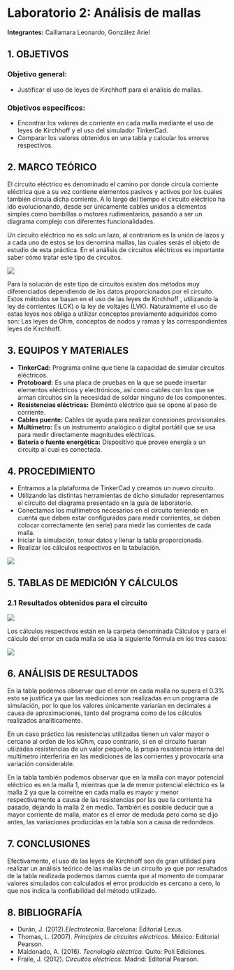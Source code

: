 # Laboratorio 2: Análisis de mallas
**Integrantes:** Caillamara Leonardo, González Ariel
## 1. OBJETIVOS

### Objetivo general:
* Justificar el uso de leyes de Kirchhoff para el análisis de mallas.

### Objetivos específicos:
* Encontrar los valores de corriente en cada malla mediante el uso de leyes de Kirchhoff y el uso del simulador TinkerCad.
* Comparar los valores obtenidos en una tabla y calcular los errores respectivos.

## 2. MARCO TEÓRICO

El circuito eléctrico es denominado el camino por donde circula corriente eléctrica que a su vez contiene elementos pasivos y activos por los cuales también circula dicha corriente. A lo largo del tiempo el circuito eléctrico ha ido evolucionando, desde ser únicamente cables unidos a elementos simples como bombillas o motores rudimentarios, pasando a ser un diagrama complejo con diferentes funcionalidades.

Un circuito eléctrico no es solo un lazo, al contrariom es la unión de lazos y a cada uno de estos se los denomina mallas, las cuales serás el objeto de estudio de esta práctica. En el análisis de circuitos eléctricos es importante saber cómo tratar este tipo de circuitos.

![](https://github.com/KevinCaillamara/Laboratorio_2/blob/main/Im%C3%A1genes/diagrama_circuito.png)

Para la solución de este tipo de circuitos existen dos métodos muy diferenciados  dependiendo de los datos proporcionados por el circuito. Estos métodos se basan en el uso de las leyes de Kirchhoff , utilizando la ley de corrientes (LCK) o la ley de voltajes (LVK). Naturalmente el uso de estas leyes nos obliga a utilizar conceptos previamente adquiridos como son: Las leyes de Ohm, conceptos de nodos y ramas y las correspondientes leyes de Kirchhoff.

## 3. EQUIPOS Y MATERIALES

* **TinkerCad:** Programa online que tiene la capacidad de simular circuitos eléctricos.
* **Protoboard:** Es una placa de pruebas en la que se puede insertar elementos eléctricos y electrónicos, así como cables con los que se arman circuitos sin la necesidad de soldar ninguno de los componentes.
* **Resistencias eléctricas:** Eleménto eléctrico que se opone al paso de corriente.
* **Cables puente:** Cables de ayuda para realizar conexiones provisionales.
* **Multímetro:** Es un instrumento analógico o digital portátil que se usa para medir directamente magnitudes eléctricas.
* **Batería o fuente energética:** Dispositivo que provee energía a un circuitp al cual es conectada.

## 4. PROCEDIMIENTO
* Entramos a la plataforma de TinkerCad y creamos un nuevo circuito.
* Utilizando las distintas herramientas de dicho simulador representamos el circuito del diagrama presentado en la guía de laboratorio.
* Conectamos los multímetros necesarios en el circuito teniendo en cuenta que deben estar configurados para medir corrientes, se deben colocar correctamente (en serie) para medir las corrientes de cada malla.
* Iniciar la simulación, tomar datos y llenar la tabla proporcionada.
* Realizar los cálculos respectivos en la tabulación.

![](https://github.com/KevinCaillamara/Laboratorio_2/blob/main/Im%C3%A1genes/simulacion_tinkercad.png)

## 5. TABLAS DE MEDICIÓN Y CÁLCULOS
### 2.1 Resultados obtenidos para el circuito

![](https://github.com/KevinCaillamara/Laboratorio_2/blob/main/Im%C3%A1genes/tabla_valores_y_error.png)

Los cálculos respectivos están en la carpeta denominada Cálculos y para el cálculo del error en cada malla se usa la siguiente fórmula en los tres casos:

![](https://github.com/KevinCaillamara/Laboratorio_2/blob/main/Im%C3%A1genes/formula_error.png)

## 6. ANÁLISIS DE RESULTADOS

En la tabla podemos observar que el error en cada malla no supera el 0.3% esto se justifica ya que las mediciones son realizadas en un programa de simulación, por lo que los valores únicamente variarían en decimales a causa de aproximaciones, tanto del programa como de los cálculos realizados analíticamente.

En un caso práctico las resistencias utilizadas tienen un valor mayor o cercano al orden de los kOhm, caso contrario, si en el circuito fueran utiizadas resistencias de un valor pequeño, la propia resistencia interna del multímetro interferiría en las mediciones de las corrientes y provocaría una variación considerable.

En la tabla también podemos observar que en la malla con mayor potencial eléctrico es en la malla 1, mientras que la de menor potencial eléctrico es la malla 2 ya que la correitne en cada malla es mayor y menor respectivamente a causa de las resistencias por las que la corriente ha pasado, dejando la malla 2 en medio. También es posible deducir que a mayor corriente de malla, mator es el error de meduda pero como se dijo antes, las variaciones producidas en la tabla son a causa de redondeos.

## 7. CONCLUSIONES

Efectivamente, el uso de las leyes de Kirchhoff son de gran utilidad para realizar un análisis teórico de las mallas de un circuito ya que por resultados de la tabla realizada podemos darnos cuenta que al momento de comparar valores simulados con calculados el error producido es cercano a cero, lo que nos indica la confiabilidad del método utilizado.

## 8. BIBLIOGRAFÍA

* Durán, J. (2012).*Electrotecnia*. Barcelona: Editorial Lexus.
* Thomas, L. (2007). *Principios de circuitos eléctricos*. México: Editorial Pearson.
* Maldonado, A. (2016). *Tecnología eléctrica*. Quito: Poli Ediciones.
* Fraile, J. (2012). *Circuitos eléctricos*. Madrid: Editorial Pearson.
